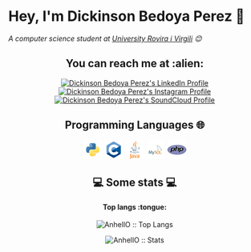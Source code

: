 # Hey, I'm Dickinson Bedoya Perez 👻
<p><em>A computer science student at <a href="https://www.urv.cat/es/">University Rovira i Virgili</a> 😊</br>
</em></p>

<h2 align="center">You can reach me at :alien:</h2>

<p align="center">
  <a href="https://www.linkedin.com/in/dickinson-bedoya/">
    <img src="https://www.vectorlogo.zone/logos/linkedin/linkedin-icon.svg" alt="Dickinson Bedoya Perez's LinkedIn Profile" height="30" width="30">
  </a>
  
   <a href="https://www.instagram.com/es.dbp.www/">
    <img src="https://www.vectorlogo.zone/logos/instagram/instagram-icon.svg" alt="Dickinson Bedoya Perez's Instagram Profile" height="30" width="30">
  </a>
  
  <a href="https://soundcloud.com/dickinsonbp-bedoya">
    <img src="https://www.vectorlogo.zone/logos/soundcloud/soundcloud-icon.svg" alt="Dickinson Bedoya Perez's SoundCloud Profile" height="30" width="30">
  </a>

</p>

<h2 align="center">Programming Languages 🌐</h2>

<p align="center">

  <img src="https://raw.githubusercontent.com/github/explore/80688e429a7d4ef2fca1e82350fe8e3517d3494d/topics/python/python.png" alt="python" width="38">
  <img src="https://raw.githubusercontent.com/github/explore/80688e429a7d4ef2fca1e82350fe8e3517d3494d/topics/c/c.png" alt="C" width="38">
  <img src="https://raw.githubusercontent.com/github/explore/80688e429a7d4ef2fca1e82350fe8e3517d3494d/topics/java/java.png" alt="java" width="38">
  <img src="https://raw.githubusercontent.com/github/explore/80688e429a7d4ef2fca1e82350fe8e3517d3494d/topics/mysql/mysql.png" alt="mysql" width="38">
  <img src="https://raw.githubusercontent.com/github/explore/80688e429a7d4ef2fca1e82350fe8e3517d3494d/topics/php/php.png" alt="php" width="38">
  

</p>

<h2 align="center" >💻 Some stats 💻</h2>

<h4 align="center">Top langs :tongue:</h4>

<p align="center"><img src="https://github-readme-stats.vercel.app/api/top-langs/?username=DickinsonBP&langs_count=10&theme=tokyonight&layout=compact" alt="AnhellO :: Top Langs" /></p>
<p align="center"><img src="https://github-readme-stats.vercel.app/api?username=DickinsonBP&show_icons=true&title_color=fff&icon_color=79ff97&text_color=9f9f9f&bg_color=151515" alt="AnhellO :: Stats" /></p>
